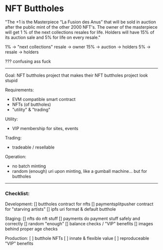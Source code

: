 # NFT Buttholes

"The +1 is the Masterpiece “La Fusion des Anus” that will be sold in auction after the public mint of the other 2000 NFT's. The owner of the masterpiece will get 1 % of the next collections resales for life. Holders will have 15% of its auction sale and 5% for life on every resale."

1% -> "next collections" resale -> owner
15% -> auction -> holders
5% -> resale -> holders

??? confusing ass fuck

------

Goal:
	NFT buttholes project that makes their NFT buttholes project look stupid

Requirements:
- EVM compatible smart contract
- NFTs (of buttholes)
- "utility" & "trading"

Utility:
- VIP membership for sites, events

Trading:
- tradeable / resellable

Operation:
- no batch minting
- random (enough) uri upon minting, like a gumball machine... but for buttholes

---

### Checklist:

Development:
[] buttholes contract for nfts
[] paymentsplitpusher contract for "starving artists"
[] ipfs uri format & default butthole

Staging:
[] nfts do nft stuff
[] payments do payment stuff safely and correctly
[] random "enough"
[] balance checks / "VIP" benefits
[] images behind proper age checks

Production:
\[ \] butthole NFTs 
\[ \] innate & flexible value
\[ \] reproduceable "VIP" benefits